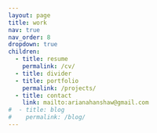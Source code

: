 ```yaml
---
layout: page
title: work
nav: true
nav_order: 8
dropdown: true
children:
  - title: resume
    permalink: /cv/
  - title: divider
  - title: portfolio
    permalink: /projects/
  - title: contact
    link: mailto:arianahanshaw@gmail.com 
#  - title: blog
#    permalink: /blog/
---
```

